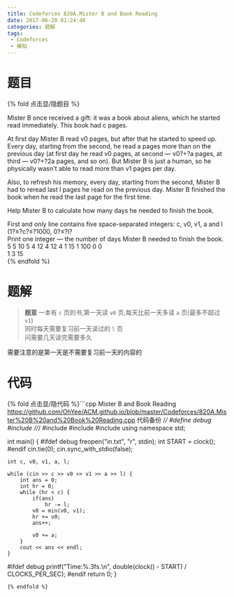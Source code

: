 ```yaml
---
title: Codeforces 820A.Mister B and Book Reading
date: 2017-06-28 01:24:48
categories: 题解
tags:
 - Codeforces
 - 模拟
---
```


# 题目

{% fold 点击显/隐题目 %}
<div class="oj"><div class="part" title="Description">
Mister B once received a gift: it was a book about aliens, which he started read immediately. This book had c pages.

At first day Mister B read v0 pages, but after that he started to speed up. Every day, starting from the second, he read a pages more than on the previous day (at first day he read v0 pages, at second — v0?+?a pages, at third — v0?+?2a pages, and so on). But Mister B is just a human, so he physically wasn't able to read more than v1 pages per day.

Also, to refresh his memory, every day, starting from the second, Mister B had to reread last l pages he read on the previous day. Mister B finished the book when he read the last page for the first time.

Help Mister B to calculate how many days he needed to finish the book.

</div><div class="part" title="Input">
First and only line contains five space-separated integers: c, v0, v1, a and l (1?≤?c?≤?1000, 0?≤?l?<?v0?≤?v1?≤?1000, 0?≤?a?≤?1000) — the length of the book in pages, the initial reading speed, the maximum reading speed, the acceleration in reading speed and the number of pages for rereading.

</div><div class="part" title="Output">
Print one integer — the number of days Mister B needed to finish the book.

</div><div class="samp"><div class="clear"></div><div class="input part" title="Sample Input">
5 5 10 5 4
12 4 12 4 1
15 1 100 0 0
</div><div class="output part" title="Sample Output">
1
3
15

</div><div class="clear"></div></div></div>
{% endfold %}

<!--more-->
# 题解

> **题意**
> 一本有 `c` 页的书,第一天读 `v0` 页,每天比前一天多读 `a` 页(最多不超过 `v1`)  
> 同时每天需要复习前一天读过的 `l` 页  
> 问需要几天读完需要多久  


需要注意的是第一天是不需要复习前一天的内容的  


# 代码
{% fold 点击显/隐代码 %}```cpp Mister B and Book Reading https://github.com/OhYee/ACM.github.io/blob/master/Codeforces/820A.Mister%20B%20and%20Book%20Reading.cpp 代码备份
/*/
#define debug
#include <ctime>
//*/
#include <cstdio>
#include <cstring>
#include <iostream>
using namespace std;

int main() {
#ifdef debug
    freopen("in.txt", "r", stdin);
    int START = clock();
#endif
    cin.tie(0);
    cin.sync_with_stdio(false);

    int c, v0, v1, a, l;

    while (cin >> c >> v0 >> v1 >> a >> l) {
        int ans = 0;
        int hr = 0;
        while (hr < c) {
            if(ans)
                hr -= l;
            v0 = min(v0, v1);
            hr += v0;
            ans++;

            v0 += a;
        }
        cout << ans << endl;
    }

#ifdef debug
    printf("Time:%.3fs.\n", double(clock() - START) / CLOCKS_PER_SEC);
#endif
    return 0;
}
```
{% endfold %}